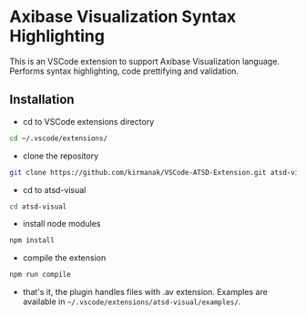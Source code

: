 # Axibase Visualization Syntax Highlighting

This is an VSCode extension to support Axibase Visualization language. Performs syntax highlighting, code prettifying and validation.

## Installation

* cd to VSCode extensions directory

```bash
cd ~/.vscode/extensions/
```

* clone the repository

```bash
git clone https://github.com/kirmanak/VSCode-ATSD-Extension.git atsd-visual
```

* cd to atsd-visual

```bash
cd atsd-visual
```

* install node modules

```bash
npm install
```

* compile the extension

```bash
npm run compile
```

* that's it, the plugin handles files with .av extension. Examples are available in ``~/.vscode/extensions/atsd-visual/examples/``.